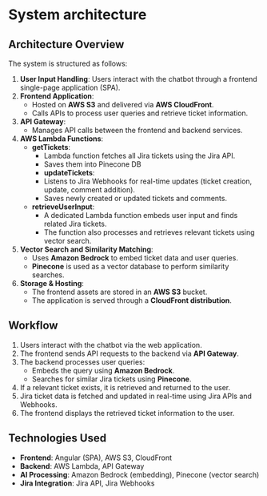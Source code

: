 # System architecture

## Architecture Overview
The system is structured as follows:

1. **User Input Handling**: Users interact with the chatbot through a frontend single-page application (SPA).
2. **Frontend Application**:
   - Hosted on **AWS S3** and delivered via **AWS CloudFront**.
   - Calls APIs to process user queries and retrieve ticket information.
3. **API Gateway**:
   - Manages API calls between the frontend and backend services.
4. **AWS Lambda Functions**:
   - **getTickets**:
     - Lambda function fetches all Jira tickets using the Jira API.
     - Saves them into Pinecone DB
     - **updateTickets**:
     - Listens to Jira Webhooks for real-time updates (ticket creation, update, comment addition).
     - Saves newly created or updated tickets and comments.
   - **retrieveUserInput**:
     - A dedicated Lambda function embeds user input and finds related Jira tickets.
     - The function also processes and retrieves relevant tickets using vector search.
5. **Vector Search and Similarity Matching**:
   - Uses **Amazon Bedrock** to embed ticket data and user queries.
   - **Pinecone** is used as a vector database to perform similarity searches.
6. **Storage & Hosting**:
   - The frontend assets are stored in an **AWS S3** bucket.
   - The application is served through a **CloudFront distribution**.

## Workflow
1. Users interact with the chatbot via the web application.
2. The frontend sends API requests to the backend via **API Gateway**.
3. The backend processes user queries:
   - Embeds the query using **Amazon Bedrock**.
   - Searches for similar Jira tickets using **Pinecone**.
4. If a relevant ticket exists, it is retrieved and returned to the user.
5. Jira ticket data is fetched and updated in real-time using Jira APIs and Webhooks.
6. The frontend displays the retrieved ticket information to the user.

## Technologies Used
- **Frontend**: Angular (SPA), AWS S3, CloudFront
- **Backend**: AWS Lambda, API Gateway
- **AI Processing**: Amazon Bedrock (embedding), Pinecone (vector search)
- **Jira Integration**: Jira API, Jira Webhooks
